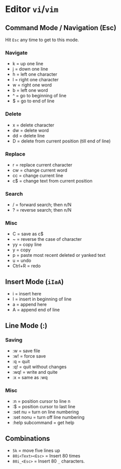 # Editor `vi`/`vim`

## Command Mode / Navigation (Esc)

Hit `Esc` any time to get to this mode.

### Navigate

- k = up one line
- j = down one line
- h = left one character
- l = right one character
- w = right one word
- b = left one word
- ^ = go to beginning of line
- $ = go to end of line

### Delete

- x = delete character
- dw = delete word
- dd = delete line
- D = delete from current position (till end of line)

### Replace

- r = replace current character
- cw = change current word
- cc = change current line
- c$ = change text from current position

### Search

- /<pattern> = forward search; then n/N
- ?<pattern> = reverse search; then n/N

### Misc

- C = save as c$
- ~ = reverse the case of character
- yy = copy line
- y<position> = copy <position>
- p = paste most recent deleted or yanked text
- u = undo
- Ctrl+R = redo

## Insert Mode (`iIaA`)

- i = insert here
- I = insert in beginning of line
- a = append here
- A = append end of line

## Line Mode (:)

### Saving

- :w = save file
- :w! = force save
- :q = quit
- :q! = quit without changes
- :wq! = write and quite
- :x = same as :wq

### Misc

- :n = position cursor to line n
- :$ = position cursor to last line
- :set nu = turn on line numbering
- :set nonu = turn off line numbering
- :help subcommand = get help

## Combinations

- `5k` = move five lines up
- `80i<Text><Esc>` = Insert <Text> 80 times
- `80i_<Esc>` = Insert 80 `_` characters.
